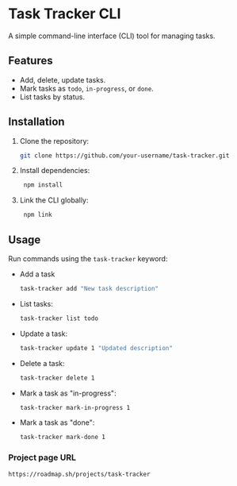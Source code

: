 # Task Tracker CLI

A simple command-line interface (CLI) tool for managing tasks.

## Features
- Add, delete, update tasks.
- Mark tasks as `todo`, `in-progress`, or `done`.
- List tasks by status.

## Installation
1. Clone the repository:
   ```bash
   git clone https://github.com/your-username/task-tracker.git

2. Install dependencies:

   ```bash
    npm install

3. Link the CLI globally:
   ```bash
    npm link

## Usage

Run commands using the ``` task-tracker ``` keyword:

* Add a task
    ```bash
    task-tracker add "New task description"
* List tasks:
    ```bash
    task-tracker list todo
* Update a task:
     ```bash
    task-tracker update 1 "Updated description"
* Delete a task:
     ```bash
    task-tracker delete 1
* Mark a task as "in-progress":
     ```bash
    task-tracker mark-in-progress 1
* Mark a task as "done":
     ```bash
    task-tracker mark-done 1

### Project page URL
    https://roadmap.sh/projects/task-tracker  
